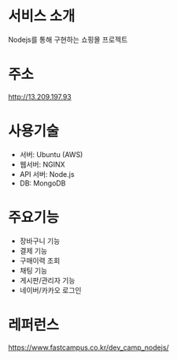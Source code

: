 서비스 소개
======  
Nodejs를 통해 구현하는 쇼핑몰 프로젝트  

주소
======  
http://13.209.197.93

사용기술
======  
- 서버: Ubuntu (AWS)  
- 웹서버: NGINX  
- API 서버: Node.js  
- DB: MongoDB

주요기능
======  
- 장바구니 기능  
- 결제 기능    
- 구매이력 조회
- 채팅 기능
- 게시판/관리자 기능
- 네이버/카카오 로그인

레퍼런스
======    
https://www.fastcampus.co.kr/dev_camp_nodejs/
